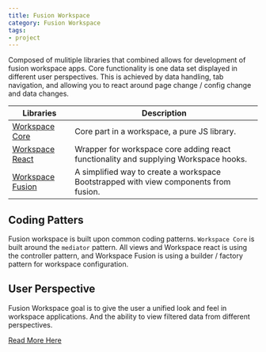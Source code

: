 ```yaml
---
title: Fusion Workspace
category: Fusion Workspace
tags:
- project
---
```


Composed of mulitiple libraries that combined allows for development of fusion workspace apps. Core functionality is one data set displayed in different user perspectives. This is achieved by data handling, tab navigation, and allowing you to react around page change / config change and data changes.

| Libraries| Description |
|-|-|
[Workspace Core](https://github.com/equinor/fusion-workspace/tree/main/packages/workspace-core) | Core part in a workspace, a pure JS library.
[Workspace React](https://github.com/equinor/fusion-workspace/tree/main/packages/workspace-react) | Wrapper for workspace core adding react functionality and supplying Workspace hooks.
[Workspace Fusion](https://github.com/equinor/fusion-workspace/tree/main/packages/workspace-fusion) | A simplified way to create a workspace Bootstrapped with view components from fusion.

## Coding Patters

Fusion workspace is built upon common coding patterns. `Workspace Core` is built around the `mediator` pattern. All views and Workspace react is using the controller pattern, and Workspace Fusion is using a builder / factory pattern for workspace configuration.

## User Perspective

Fusion Workspace goal is to give the user a unified look and feel in workspace applications. And the ability to view filtered data from different perspectives.  

[Read More Here](https://github.com/equinor/fusion-workspace)
